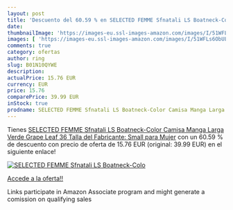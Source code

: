 ```yaml
---
layout: post
title: 'Descuento del 60.59 % en SELECTED FEMME Sfnatali LS Boatneck-Colo'
date: 
thumbnailImage: 'https://images-eu.ssl-images-amazon.com/images/I/51WFLs6ObUL._SL200_.jpg'
images: [ 'https://images-eu.ssl-images-amazon.com/images/I/51WFLs6ObUL._SL200_.jpg' ]
comments: true
category: ofertas
author: ring
slug: B01N10QYWE
description:
actualPrice: 15.76 EUR
currency: EUR
price: 15.76
comparePrice: 39.99 EUR
inStock: true
prodname: SELECTED FEMME Sfnatali LS Boatneck-Color Camisa Manga Larga  Verde Grape Leaf  36  Talla del Fabricante: Small  para Mujer
---
```


Tienes [SELECTED FEMME Sfnatali LS Boatneck-Color Camisa Manga Larga  Verde Grape Leaf  36  Talla del Fabricante: Small  para Mujer](https://www.amazon.es/dp/B01N10QYWE/?tag=tolees-21) con un 60.59 % de descuento con precio de oferta de 15.76 EUR (original: 39.99 EUR) en el siguiente enlace!

[![SELECTED FEMME Sfnatali LS Boatneck-Colo](https://images-eu.ssl-images-amazon.com/images/I/51WFLs6ObUL._SL200_.jpg)](https://www.amazon.es/dp/B01N10QYWE/?tag=tolees-21)

[Accede a la oferta!!](https://www.amazon.es/dp/B01N10QYWE/?tag=tolees-21)

Links participate in Amazon Associate program and might generate a comission on qualifying sales



